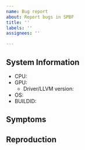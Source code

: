 ```yaml
---
name: Bug report
about: Report bugs in SPBF
title: ''
labels: ''
assignees: ''

---
```


## System Information
- CPU: <!-- e.g. Intel i7 7700 or AMD Ryzen 1700 -->
- GPU: <!-- e.g. RX 580 or GTX 970 -->
   - Driver/LLVM version: <!-- e.g. Mesa 18.2/7.0.0 or nvidia 396.54 -->
- OS:  <!-- e.g. Ubuntu 18.04 or Windows 10 -->
- BUILDID: <!-- build ID is displayed in Main Menu at the top left -->

<!-- You might want to add the log file, you will find that inside the game
     folder under SPBF/Saved/Logs. Just drag and drop the file here: -->


## Symptoms <!-- What's the problem? -->


## Reproduction <!-- If possible try to explain how to reproduce the issue -->


<!-- If you have screenshots which show the bug,
     you can drag and drop them here -->
